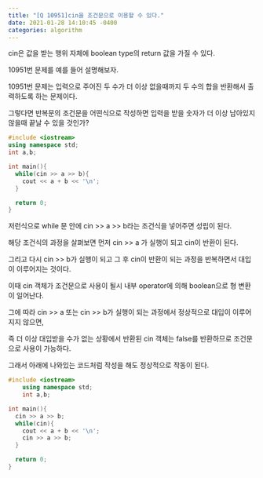 ```yaml
---
title: "[Q 10951]cin을 조건문으로 이용할 수 있다."
date: 2021-01-28 14:10:45 -0400
categories: algorithm
---
```

cin은 값을 받는 행위 자체에 boolean type의 return 값을 가질 수 있다.

10951번 문제를 예를 들어 설명해보자.

10951번 문제는 입력으로 주어진 두 수가 더 이상 없을때까지 두 수의 합을 반환해서 출력하도록 하는 문제이다.

그렇다면 반복문의 조건문을 어떤식으로 작성하면 입력을 받을 숫자가 더 이상 남아있지 않을때 끝날 수 있을 것인가?


```cpp
#include <iostream>
using namespace std;
int a,b;

int main(){
  while(cin >> a >> b){
    cout << a + b << '\n';
  }

  return 0;
}
```

저런식으로 while 문 안에 cin >> a >> b라는 조건식을 넣어주면 성립이 된다.

해당 조건식의 과정을 살펴보면 먼저 cin >> a 가 실행이 되고 cin이 반환이 된다.

그리고 다시 cin >> b가 실행이 되고 그 후 cin이 반환이 되는 과정을 반복하면서 대입이 이루어지는 것이다.

이때 cin 객체가 조건문으로 사용이 될시 내부 operator에 의해 boolean으로 형 변환이 일어난다.

그에 따라 cin >> a 또는 cin >> b가 실행이 되는 과정에서 정상적으로 대입이 이루어지지 않으면, 

즉 더 이상 대입받을 수가 없는 상황에서 반환된 cin 객체는 false를 반환하므로 조건문으로 사용이 가능하다.


그래서 아래에 나와있는 코드처럼 작성을 해도 정상적으로 작동이 된다.

```cpp
#include <iostream>
	using namespace std;
	int a,b;

int main(){
  cin >> a >> b;
  while(cin){
    cout << a + b << '\n';
    cin >> a >> b;
  }

  return 0;
}
```
